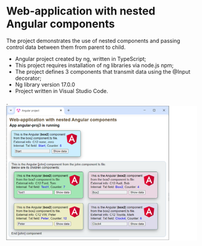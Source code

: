 # Web-application with nested Angular components

The project demonstrates the use of nested components and passing control data between them from parent to child.

- Angular project created by ng, written in TypeScript;
- This project requires installation of ng libraries via node.js npm;
- The project defines 3 components that transmit data using the @Input decorator;
- Ng library version 17.0.0
- Project written in Visual Studio Code.

.
![](jpg/Angular_nested_03.png)
